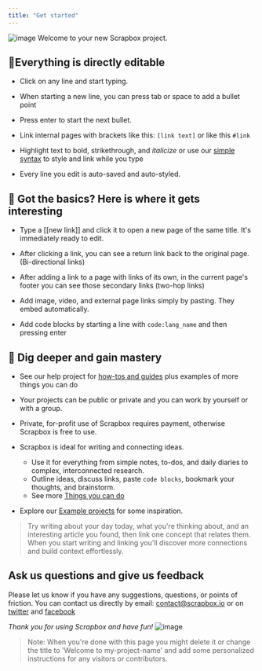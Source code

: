 ```yaml
---
title: "Get started"
---
```


![image](https://gyazo.com/5f93e65a3b979ae5333aca4f32600611/thumb/1000)
Welcome to your new Scrapbox project.

## 📝Everything is directly editable
- Click on any line and start typing.

- When starting a new line, you can press tab or space to add a bullet point
- Press enter to start the next bullet.

- Link internal pages with brackets like this: `[link text]`  or like this `#link`

- Highlight text to bold, strikethrough, and *italicize* or use our [simple syntax](https://scrapbox.io/help/Syntax) to style and link while you type

- Every line you edit is auto-saved and auto-styled.


## 🎯 Got the basics? Here is where it gets interesting
- Type a [[new link]] and click it to open a new page of the same title. It's immediately ready to edit.

- After clicking a link, you can see a return link back to the original page. (Bi-directional links)

- After adding a link to a page with links of its own, in the current page's footer you can see those secondary links (two-hop links)

- Add image, video, and external page links simply by pasting. They embed automatically.

- Add code blocks by starting a line with `code:lang_name` and then pressing enter


## 📌 Dig deeper and gain mastery
- See our help project for [how-tos and guides](https://scrapbox.io/help/) plus examples of more things you can do

- Your projects can be public or private and you can work by yourself or with a group.

- Private, for-profit use of Scrapbox requires payment, otherwise Scrapbox is free to use.

- Scrapbox is ideal for writing and connecting ideas.
    - Use it for everything from simple notes, to-dos, and daily diaries to complex, interconnected research.
    - Outline ideas, discuss links, paste `code blocks`, bookmark your thoughts, and brainstorm.
    - See more [Things you can do](https://scrapbox.io/help/Things%20you%20can%20do)

- Explore our [Example projects](https://scrapbox.io/help/examples) for some inspiration.


> Try writing about your day today, what you're thinking about, and an interesting article you found, then link one concept that relates them. When you start writing and linking you'll discover more connections and build context effortlessly.


## Ask us questions and give us feedback
Please let us know if you have any suggestions, questions, or points of friction. You can contact us directly by email: contact@scrapbox.io or on [twitter](https://twitter.com/scrapboxapp) and [facebook](https://facebook.com/scrapboxapp)

*Thank you for using Scrapbox and have fun!*
![image](https://gyazo.com/5aeffb3e8a6561ae78430664d8257f58/thumb/1000)


> Note: When you're done with this page you might delete it or change the title to 'Welcome to my-project-name' and add some personalized instructions for any visitors or contributors.